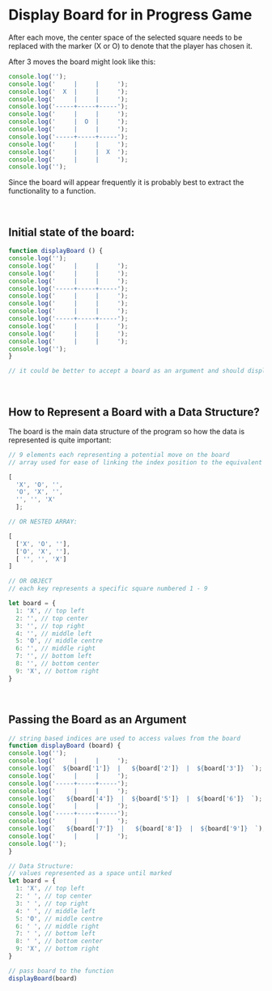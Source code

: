 # Display Board for in Progress Game

After each move, the center space of the selected square needs to be replaced with the marker (X or O) to denote that the player has chosen it. 

After 3 moves the board might look like this:

```JavaScript
console.log('');
console.log('     |     |     ');
console.log('  X  |     |     ');
console.log('     |     |     ');
console.log('-----+-----+-----');
console.log('     |     |     ');
console.log('     |  O  |     ');
console.log('     |     |     ');
console.log('-----+-----+-----');
console.log('     |     |     ');
console.log('     |     |  X  ');
console.log('     |     |     ');
console.log('');
```

Since the board will appear frequently it is probably best to extract the functionality to a function.

<br>

## Initial state of the board:

```JavaScript
function displayBoard () {
console.log('');
console.log('     |     |     ');
console.log('     |     |     ');
console.log('     |     |     ');
console.log('-----+-----+-----');
console.log('     |     |     ');
console.log('     |     |     ');
console.log('     |     |     ');
console.log('-----+-----+-----');
console.log('     |     |     ');
console.log('     |     |     ');
console.log('     |     |     ');
console.log('');
}

// it could be better to accept a board as an argument and should display the board based on the arguments passed
```

<br>

## How to Represent a Board with a Data Structure?

The board is the main data structure of the program so how the data is represented is quite important:

```JavaScript
// 9 elements each representing a potential move on the board
// array used for ease of linking the index position to the equivalent square on the board

[
  'X', 'O', '', 
  'O', 'X', '', 
  '', '', 'X'
  ];

// OR NESTED ARRAY:

[
  ['X', 'O', ''],
  ['O', 'X', ''],
  [ '', '', 'X']
]

// OR OBJECT
// each key represents a specific square numbered 1 - 9

let board = {
  1: 'X', // top left
  2: '', // top center
  3: '', // top right
  4: '', // middle left
  5: 'O', // middle centre
  6: '', // middle right
  7: '', // bottom left
  8: '', // bottom center
  9: 'X', // bottom right
}
```

<br>

## Passing the Board as an Argument

```JavaScript
// string based indices are used to access values from the board
function displayBoard (board) {
console.log('');
console.log('     |     |     ');
console.log(`  ${board['1']}  |   ${board['2']}  |  ${board['3']}  `);
console.log('     |     |     ');
console.log('-----+-----+-----');
console.log('     |     |     ');
console.log(`   ${board['4']}  |  ${board['5']}  |  ${board['6']}  `);
console.log('     |     |     ');
console.log('-----+-----+-----');
console.log('     |     |     ');
console.log(`   ${board['7']}  |   ${board['8']}  |  ${board['9']}  `);
console.log('     |     |     ');
console.log('');
}

// Data Structure:
// values represented as a space until marked
let board = {
  1: 'X', // top left
  2: ' ', // top center
  3: ' ', // top right
  4: ' ', // middle left
  5: 'O', // middle centre
  6: ' ', // middle right
  7: ' ', // bottom left
  8: ' ', // bottom center
  9: 'X', // bottom right
}

// pass board to the function
displayBoard(board)
```